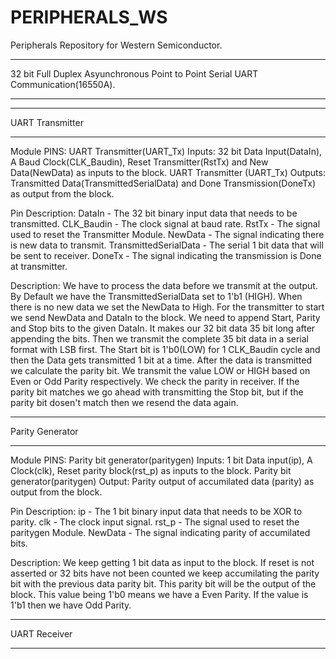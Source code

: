 # PERIPHERALS_WS
Peripherals Repository for Western Semiconductor.
*********************************************************************************************************************************************************************************************************************************
32 bit Full Duplex Asyunchronous Point to Point Serial UART Communication(16550A).
*********************************************************************************************************************************************************************************************************************************

*********************************************************************************************************************************************************************************************************************************
UART Transmitter
*********************************************************************************************************************************************************************************************************************************
Module PINS:
UART Transmitter(UART_Tx) Inputs: 32 bit Data Input(DataIn), A Baud Clock(CLK_Baudin), Reset Transmitter(RstTx) and New Data(NewData) as inputs to the block.
UART Transmitter (UART_Tx) Outputs: Transmitted Data(TransmittedSerialData) and Done Transmission(DoneTx) as output from the block.

Pin Description:
DataIn - The 32 bit binary input data that needs to be transmitted.
CLK_Baudin - The clock signal at baud rate.
RstTx - The signal used to reset the Transmitter Module.
NewData - The signal indicating there is new data to transmit.
TransmittedSerialData - The serial 1 bit data that will be sent to receiver.
DoneTx - The signal indicating the transmission is Done at transmitter.

Description:
We have to process the data before we transmit at the output.
By Default we have the TransmittedSerialData set to 1'b1 (HIGH).
When there is no new data we set the NewData to High. For the transmitter to start we send NewData and DataIn to the block. 
We need to append Start, Parity and Stop bits to the given DataIn. It makes our 32 bit data 35 bit long after appending the bits.
Then we transmit the complete 35 bit data in a serial format with LSB first.
The Start bit is 1'b0(LOW) for 1 CLK_Baudin cycle and then the Data gets transmitted 1 bit at a time. After the data is transmitted we calculate the parity bit. We transmit the value LOW or HIGH based on Even or Odd Parity respectively. We check the parity in receiver.
If the parity bit matches we go ahead with transmitting the Stop bit, but if the parity bit dosen't match then we resend the data again.


*********************************************************************************************************************************************************************************************************************************
Parity Generator
*********************************************************************************************************************************************************************************************************************************
Module PINS:
Parity bit generator(paritygen) Inputs: 1 bit Data input(ip), A Clock(clk), Reset parity block(rst_p) as inputs to the block.
Parity bit generator(paritygen) Output: Parity output of accumilated data (parity) as output from the block.

Pin Description:
ip - The 1 bit binary input data that needs to be XOR to parity.
clk - The clock input signal.
rst_p - The signal used to reset the paritygen Module.
NewData - The signal indicating parity of accumilated bits.

Description:
We keep getting 1 bit data as input to the block. If reset is not asserted or 32 bits have not been counted we keep accumilating the parity bit with the previous data parity bit. This parity bit will be the output of the block. This value being 1'b0 means we have a Even Parity. If the value is 1'b1 then we have Odd Parity. 
*********************************************************************************************************************************************************************************************************************************
UART Receiver
*********************************************************************************************************************************************************************************************************************************



